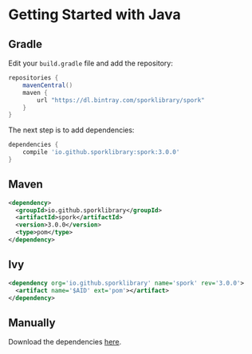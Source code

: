 # Getting Started with Java

## Gradle

Edit your `build.gradle` file and add the repository:

```groovy
repositories {
    mavenCentral()
    maven {
        url "https://dl.bintray.com/sporklibrary/spork"
    }
}
```

The next step is to add dependencies:

```groovy
dependencies {
	compile 'io.github.sporklibrary:spork:3.0.0'
}
```

## Maven

```xml
<dependency>
  <groupId>io.github.sporklibrary</groupId>
  <artifactId>spork</artifactId>
  <version>3.0.0</version>
  <type>pom</type>
</dependency>
```

## Ivy

```xml
<dependency org='io.github.sporklibrary' name='spork' rev='3.0.0'>
  <artifact name='$AID' ext='pom'></artifact>
</dependency>
```

## Manually

Download the dependencies [here](https://bintray.com/sporklibrary/spork/spork/_latestVersion).
